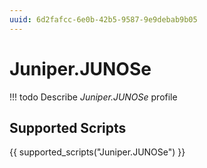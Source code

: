 ```yaml
---
uuid: 6d2fafcc-6e0b-42b5-9587-9e9debab9b05
---
```



# Juniper.JUNOSe


<!-- prettier-ignore -->
!!! todo
    Describe *Juniper.JUNOSe* profile

## Supported Scripts

{{ supported_scripts("Juniper.JUNOSe") }}
